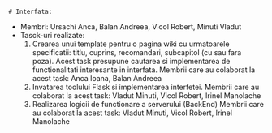     # Interfata:
+ Membri: Ursachi Anca, Balan Andreea, Vicol Robert, Minuti Vladut
+ Tasck-uri realizate:
    1. Crearea unui template pentru o pagina wiki cu urmatoarele specificatii:          titlu, cuprins, recomandari, subcapitol (cu sau fara poza). Acest task presupune cautarea si implementarea de functionalitati interesante in interfata.
        Membrii care au colaborat la acest task: Anca Ioana, Balan Andreea
    2. Invatarea toolului Flask si implementarea interfetei.
        Membrii care au colaborat la acest task: Vladut Minuti, Vicol Robert, Irinel Manolache
    3. Realizarea logicii de functionare a serverului (BackEnd)
        Membrii care au colaborat la acest task: Vladut Minuti, Vicol Robert, Irinel Manolache

